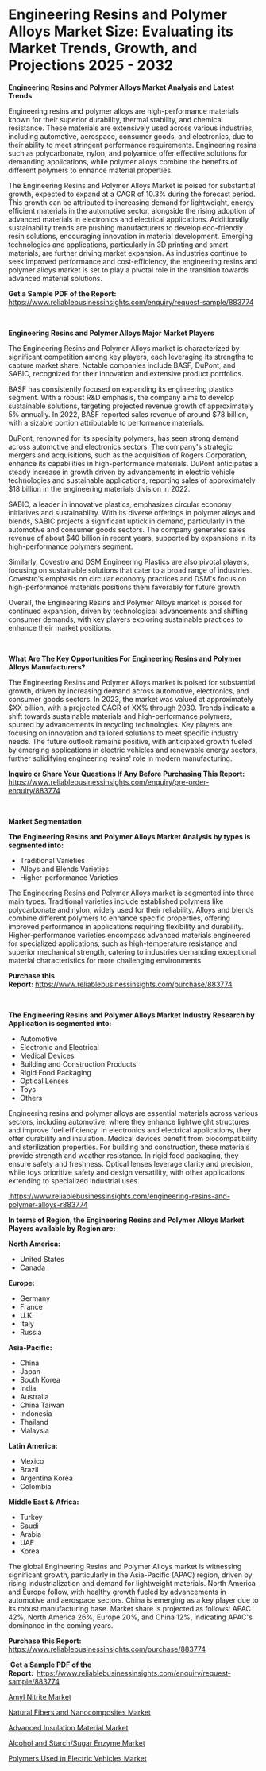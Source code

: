 <p><h1>Engineering Resins and Polymer Alloys Market Size: Evaluating its Market Trends, Growth, and Projections 2025 - 2032</h1></p><p><strong>Engineering Resins and Polymer Alloys Market Analysis and Latest Trends</strong></p>
<p><p>Engineering resins and polymer alloys are high-performance materials known for their superior durability, thermal stability, and chemical resistance. These materials are extensively used across various industries, including automotive, aerospace, consumer goods, and electronics, due to their ability to meet stringent performance requirements. Engineering resins such as polycarbonate, nylon, and polyamide offer effective solutions for demanding applications, while polymer alloys combine the benefits of different polymers to enhance material properties.</p><p>The Engineering Resins and Polymer Alloys Market is poised for substantial growth, expected to expand at a CAGR of 10.3% during the forecast period. This growth can be attributed to increasing demand for lightweight, energy-efficient materials in the automotive sector, alongside the rising adoption of advanced materials in electronics and electrical applications. Additionally, sustainability trends are pushing manufacturers to develop eco-friendly resin solutions, encouraging innovation in material development. Emerging technologies and applications, particularly in 3D printing and smart materials, are further driving market expansion. As industries continue to seek improved performance and cost-efficiency, the engineering resins and polymer alloys market is set to play a pivotal role in the transition towards advanced material solutions.</p></p>
<p><strong>Get a Sample PDF of the Report:&nbsp;</strong> <a href="https://www.reliablebusinessinsights.com/enquiry/request-sample/883774?utm_campaign=63&utm_medium=2&utm_source=Github&utm_content=ia&utm_term=01022025&utm_id=engineering-resins-and-polymer-alloys">https://www.reliablebusinessinsights.com/enquiry/request-sample/883774</a></p>
<p>&nbsp;</p>
<p><strong>Engineering Resins and Polymer Alloys Major Market Players</strong></p>
<p><p>The Engineering Resins and Polymer Alloys market is characterized by significant competition among key players, each leveraging its strengths to capture market share. Notable companies include BASF, DuPont, and SABIC, recognized for their innovation and extensive product portfolios.</p><p>BASF has consistently focused on expanding its engineering plastics segment. With a robust R&D emphasis, the company aims to develop sustainable solutions, targeting projected revenue growth of approximately 5% annually. In 2022, BASF reported sales revenue of around $78 billion, with a sizable portion attributable to performance materials.</p><p>DuPont, renowned for its specialty polymers, has seen strong demand across automotive and electronics sectors. The company's strategic mergers and acquisitions, such as the acquisition of Rogers Corporation, enhance its capabilities in high-performance materials. DuPont anticipates a steady increase in growth driven by advancements in electric vehicle technologies and sustainable applications, reporting sales of approximately $18 billion in the engineering materials division in 2022.</p><p>SABIC, a leader in innovative plastics, emphasizes circular economy initiatives and sustainability. With its diverse offerings in polymer alloys and blends, SABIC projects a significant uptick in demand, particularly in the automotive and consumer goods sectors. The company generated sales revenue of about $40 billion in recent years, supported by expansions in its high-performance polymers segment.</p><p>Similarly, Covestro and DSM Engineering Plastics are also pivotal players, focusing on sustainable solutions that cater to a broad range of industries. Covestro's emphasis on circular economy practices and DSM's focus on high-performance materials positions them favorably for future growth.</p><p>Overall, the Engineering Resins and Polymer Alloys market is poised for continued expansion, driven by technological advancements and shifting consumer demands, with key players exploring sustainable practices to enhance their market positions.</p></p>
<p>&nbsp;</p>
<p><strong>What Are The Key Opportunities For Engineering Resins and Polymer Alloys Manufacturers?</strong></p>
<p><p>The Engineering Resins and Polymer Alloys market is poised for substantial growth, driven by increasing demand across automotive, electronics, and consumer goods sectors. In 2023, the market was valued at approximately $XX billion, with a projected CAGR of XX% through 2030. Trends indicate a shift towards sustainable materials and high-performance polymers, spurred by advancements in recycling technologies. Key players are focusing on innovation and tailored solutions to meet specific industry needs. The future outlook remains positive, with anticipated growth fueled by emerging applications in electric vehicles and renewable energy sectors, further solidifying engineering resins' role in modern manufacturing.</p></p>
<p><strong>Inquire or Share Your Questions If Any Before Purchasing This Report:</strong> <a href="https://www.reliablebusinessinsights.com/enquiry/pre-order-enquiry/883774?utm_campaign=63&utm_medium=2&utm_source=Github&utm_content=ia&utm_term=01022025&utm_id=engineering-resins-and-polymer-alloys">https://www.reliablebusinessinsights.com/enquiry/pre-order-enquiry/883774</a></p>
<p>&nbsp;</p>
<p><strong>Market Segmentation</strong></p>
<p><strong>The Engineering Resins and Polymer Alloys Market Analysis by types is segmented into:</strong></p>
<p><ul><li>Traditional Varieties</li><li>Alloys and Blends Varieties</li><li>Higher-performance Varieties</li></ul></p>
<p><p>The Engineering Resins and Polymer Alloys market is segmented into three main types. Traditional varieties include established polymers like polycarbonate and nylon, widely used for their reliability. Alloys and blends combine different polymers to enhance specific properties, offering improved performance in applications requiring flexibility and durability. Higher-performance varieties encompass advanced materials engineered for specialized applications, such as high-temperature resistance and superior mechanical strength, catering to industries demanding exceptional material characteristics for more challenging environments.</p></p>
<p><strong>Purchase this Report:&nbsp;</strong><a href="https://www.reliablebusinessinsights.com/purchase/883774?utm_campaign=63&utm_medium=2&utm_source=Github&utm_content=ia&utm_term=01022025&utm_id=engineering-resins-and-polymer-alloys">https://www.reliablebusinessinsights.com/purchase/883774</a></p>
<p>&nbsp;</p>
<p><strong>The Engineering Resins and Polymer Alloys Market Industry Research by Application is segmented into:</strong></p>
<p><ul><li>Automotive</li><li>Electronic and Electrical</li><li>Medical Devices</li><li>Building and Construction Products</li><li>Rigid Food Packaging</li><li>Optical Lenses</li><li>Toys</li><li>Others</li></ul></p>
<p><p>Engineering resins and polymer alloys are essential materials across various sectors, including automotive, where they enhance lightweight structures and improve fuel efficiency. In electronics and electrical applications, they offer durability and insulation. Medical devices benefit from biocompatibility and sterilization properties. For building and construction, these materials provide strength and weather resistance. In rigid food packaging, they ensure safety and freshness. Optical lenses leverage clarity and precision, while toys prioritize safety and design versatility, with other applications extending to specialized industrial uses.</p></p>
<p><a href="https://www.reliablebusinessinsights.com/engineering-resins-and-polymer-alloys-r883774?utm_campaign=63&utm_medium=2&utm_source=Github&utm_content=ia&utm_term=01022025&utm_id=engineering-resins-and-polymer-alloys">&nbsp;https://www.reliablebusinessinsights.com/engineering-resins-and-polymer-alloys-r883774</a></p>
<p><strong>In terms of Region, the Engineering Resins and Polymer Alloys Market Players available by Region are:</strong></p>
<p>
    <p> <strong> North America: </strong>
        <ul>
            <li>United States</li>
            <li>Canada</li>
        </ul>
        </p> 
    <p> <strong> Europe: </strong>
        <ul>
            <li>Germany</li>
            <li>France</li>
            <li>U.K.</li>
            <li>Italy</li>
            <li>Russia</li>
        </ul>
        </p> 
    <p> <strong> Asia-Pacific: </strong>
        <ul>
            <li>China</li>
            <li>Japan</li>
            <li>South Korea</li>
            <li>India</li>
            <li>Australia</li>
            <li>China Taiwan</li>
            <li>Indonesia</li>
            <li>Thailand</li>
            <li>Malaysia</li>
        </ul>
        </p> 
    <p> <strong> Latin America: </strong>
        <ul>
            <li>Mexico</li>
            <li>Brazil</li>
            <li>Argentina Korea</li>
            <li>Colombia</li>
        </ul>
        </p> 
    <p> <strong> Middle East & Africa: </strong>
        <ul>
            <li>Turkey</li>
            <li>Saudi</li>
            <li>Arabia</li>
            <li>UAE</li>
            <li>Korea</li>
        </ul>
    </p>
    </p>
<p><p>The global Engineering Resins and Polymer Alloys market is witnessing significant growth, particularly in the Asia-Pacific (APAC) region, driven by rising industrialization and demand for lightweight materials. North America and Europe follow, with healthy growth fueled by advancements in automotive and aerospace sectors. China is emerging as a key player due to its robust manufacturing base. Market share is projected as follows: APAC 42%, North America 26%, Europe 20%, and China 12%, indicating APAC's dominance in the coming years.</p></p>
<p><strong>Purchase this Report: </strong><a href="https://www.reliablebusinessinsights.com/purchase/883774?utm_campaign=63&utm_medium=2&utm_source=Github&utm_content=ia&utm_term=01022025&utm_id=engineering-resins-and-polymer-alloys">https://www.reliablebusinessinsights.com/purchase/883774</a></p>
<p>&nbsp;<strong>Get a Sample PDF of the Report:&nbsp;&nbsp;</strong><a href="https://www.reliablebusinessinsights.com/enquiry/request-sample/883774?utm_campaign=63&utm_medium=2&utm_source=Github&utm_content=ia&utm_term=01022025&utm_id=engineering-resins-and-polymer-alloys">https://www.reliablebusinessinsights.com/enquiry/request-sample/883774</a></p>
<p><strong></strong></p>
<p><p><a href="https://github.com/berbelsagwan/Market-Research-Report-List-1/blob/main/amyl-nitrite-market.md?utm_campaign=63&utm_medium=2&utm_source=Github&utm_content=ia&utm_term=01022025&utm_id=engineering-resins-and-polymer-alloys">Amyl Nitrite Market</a></p><p><a href="https://github.com/dailyspunj47/Market-Research-Report-List-1/blob/main/natural-fibers-and-nanocomposites-market.md?utm_campaign=63&utm_medium=2&utm_source=Github&utm_content=ia&utm_term=01022025&utm_id=engineering-resins-and-polymer-alloys">Natural Fibers and Nanocomposites Market</a></p><p><a href="https://github.com/anuellaruska/Market-Research-Report-List-1/blob/main/advanced-insulation-material-market.md?utm_campaign=63&utm_medium=2&utm_source=Github&utm_content=ia&utm_term=01022025&utm_id=engineering-resins-and-polymer-alloys">Advanced Insulation Material Market</a></p><p><a href="https://github.com/boyermaragaret8392/Market-Research-Report-List-1/blob/main/alcohol-and-starchsugar-enzyme-market.md?utm_campaign=63&utm_medium=2&utm_source=Github&utm_content=ia&utm_term=01022025&utm_id=engineering-resins-and-polymer-alloys">Alcohol and Starch/Sugar Enzyme Market</a></p><p><a href="https://github.com/ajayanhaizan/Market-Research-Report-List-1/blob/main/polymers-used-in-electric-vehicles-market.md?utm_campaign=63&utm_medium=2&utm_source=Github&utm_content=ia&utm_term=01022025&utm_id=engineering-resins-and-polymer-alloys">Polymers Used in Electric Vehicles Market</a></p></p>